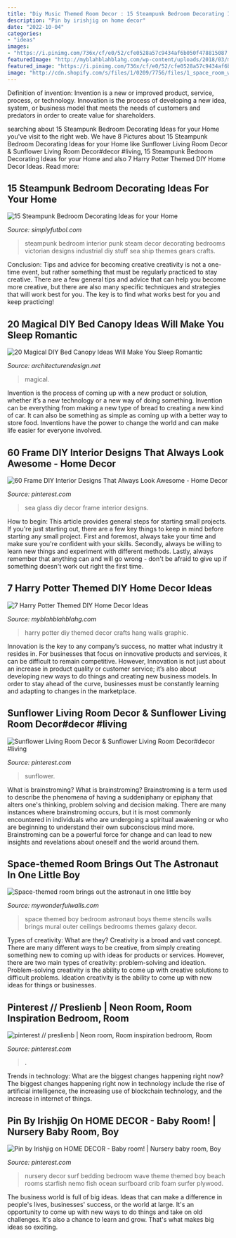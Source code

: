 ```yaml
---
title: "Diy Music Themed Room Decor : 15 Steampunk Bedroom Decorating Ideas For Your Home"
description: "Pin by irishjig on home decor"
date: "2022-10-04"
categories:
- "ideas"
images:
- "https://i.pinimg.com/736x/cf/e0/52/cfe0528a57c9434af6b050f478815087.jpg"
featuredImage: "http://myblahblahblahg.com/wp-content/uploads/2018/03/monstbk3-292x300.jpg"
featured_image: "https://i.pinimg.com/736x/cf/e0/52/cfe0528a57c9434af6b050f478815087.jpg"
image: "http://cdn.shopify.com/s/files/1/0209/7756/files/1_space_room_wall_stencils_large.jpg?5647"
---
```



Definition of invention:
Invention is a new or improved product, service, process, or technology. Innovation is the process of developing a new idea, system, or business model that meets the needs of customers and predators in order to create value for shareholders.

	

		
searching about 15 Steampunk Bedroom Decorating Ideas for your Home you've visit to the right web. We have 8 Pictures about 15 Steampunk Bedroom Decorating Ideas for your Home like Sunflower Living Room Decor &amp; Sunflower Living Room Decor#decor #living, 15 Steampunk Bedroom Decorating Ideas for your Home and also 7 Harry Potter Themed DIY Home Decor Ideas. Read more:
		
    
## 15 Steampunk Bedroom Decorating Ideas For Your Home

<img loading=lazy src="https://simplyfutbol.com/wp-content/uploads/2017/05/Steampunk-Bedroom.jpg" onerror="this.onerror=null;this.src='https://tse1.mm.bing.net/th?id=OIP.yUpf7eDbcw4CDmj7dO_NXgHaEw&amp;pid=15.1';" alt="15 Steampunk Bedroom Decorating Ideas for your Home">

_Source: simplyfutbol.com_

>steampunk bedroom interior punk steam decor decorating bedrooms victorian designs industrial diy stuff sea ship themes gears crafts. 

	

Conclusion: Tips and advice for becoming creative
creativity is not a one-time event, but rather something that must be regularly practiced to stay creative. There are a few general tips and advice that can help you become more creative, but there are also many specific techniques and strategies that will work best for you. The key is to find what works best for you and keep practicing!

    
## 20 Magical DIY Bed Canopy Ideas Will Make You Sleep Romantic

<img loading=lazy src="https://cdn.architecturendesign.net/wp-content/uploads/2015/07/AD-DIY-Bed-Canopy-3.jpg" onerror="this.onerror=null;this.src='https://tse2.mm.bing.net/th?id=OIP.j1Pbmtck1q1gkT5HzfNowQHaJ4&amp;pid=15.1';" alt="20 Magical DIY Bed Canopy Ideas Will Make You Sleep Romantic">

_Source: architecturendesign.net_

>magical. 

	

Invention is the process of coming up with a new product or solution, whether it’s a new technology or a new way of doing something. Invention can be everything from making a new type of bread to creating a new kind of car. It can also be something as simple as coming up with a better way to store food. Inventions have the power to change the world and can make life easier for everyone involved.

    
## 60 Frame DIY Interior Designs That Always Look Awesome - Home Decor

<img loading=lazy src="https://i.pinimg.com/736x/40/1f/6d/401f6d0c38b40e32fc0d86a3120627b8.jpg" onerror="this.onerror=null;this.src='https://tse3.mm.bing.net/th?id=OIP.B19rLSGbqNfH8EsHnvJcZQAAAA&amp;pid=15.1';" alt="60 Frame DIY Interior Designs That Always Look Awesome - Home Decor">

_Source: pinterest.com_

>sea glass diy decor frame interior designs. 

	

How to begin: This article provides general steps for starting small projects.
If you're just starting out, there are a few key things to keep in mind before starting any small project. First and foremost, always take your time and make sure you're confident with your skills. Secondly, always be willing to learn new things and experiment with different methods. Lastly, always remember that anything can and will go wrong - don't be afraid to give up if something doesn't work out right the first time.

    
## 7 Harry Potter Themed DIY Home Decor Ideas

<img loading=lazy src="http://myblahblahblahg.com/wp-content/uploads/2018/03/monstbk3-292x300.jpg" onerror="this.onerror=null;this.src='https://tse3.mm.bing.net/th?id=OIP.W_z3HozNnv-vzwx42fiX-QAAAA&amp;pid=15.1';" alt="7 Harry Potter Themed DIY Home Decor Ideas">

_Source: myblahblahblahg.com_

>harry potter diy themed decor crafts hang walls graphic. 

	

Innovation is the key to any company’s success, no matter what industry it resides in. For businesses that focus on innovative products and services, it can be difficult to remain competitive. However, Innovation is not just about an increase in product quality or customer service; it’s also about developing new ways to do things and creating new business models. In order to stay ahead of the curve, businesses must be constantly learning and adapting to changes in the marketplace.

    
## Sunflower Living Room Decor &amp; Sunflower Living Room Decor#decor #living

<img loading=lazy src="https://i.pinimg.com/736x/72/2e/f0/722ef04ec0c14263375e4ca814b1b86c.jpg" onerror="this.onerror=null;this.src='https://tse1.mm.bing.net/th?id=OIP.BZaHUXuhtCN2jZBbeMKuAwHaJ3&amp;pid=15.1';" alt="Sunflower Living Room Decor &amp; Sunflower Living Room Decor#decor #living">

_Source: pinterest.com_

>sunflower. 

	

What is brainstroming?
What is brainstroming? Brainstroming is a term used to describe the phenomena of having a suddeniphany or epiphany that alters one's thinking, problem solving and decision making. There are many instances where brainstroming occurs, but it is most commonly encountered in individuals who are undergoing a spiritual awakening or who are beginning to understand their own subconscious mind more. Brainstroming can be a powerful force for change and can lead to new insights and revelations about oneself and the world around them.

    
## Space-themed Room Brings Out The Astronaut In One Little Boy

<img loading=lazy src="http://cdn.shopify.com/s/files/1/0209/7756/files/1_space_room_wall_stencils_large.jpg?5647" onerror="this.onerror=null;this.src='https://tse2.mm.bing.net/th?id=OIP.fBJwMqj51NWMPzVCHQxzeQAAAA&amp;pid=15.1';" alt="Space-themed room brings out the astronaut in one little boy">

_Source: mywonderfulwalls.com_

>space themed boy bedroom astronaut boys theme stencils walls brings mural outer ceilings bedrooms themes galaxy decor. 

	

Types of creativity: What are they?
Creativity is a broad and vast concept. There are many different ways to be creative, from simply creating something new to coming up with ideas for products or services. However, there are two main types of creativity: problem-solving and ideation. Problem-solving creativity is the ability to come up with creative solutions to difficult problems. Ideation creativity is the ability to come up with new ideas for things or businesses.

    
## Pinterest // Preslienb | Neon Room, Room Inspiration Bedroom, Room

<img loading=lazy src="https://i.pinimg.com/736x/cf/e0/52/cfe0528a57c9434af6b050f478815087.jpg" onerror="this.onerror=null;this.src='https://tse4.mm.bing.net/th?id=OIP.QR627yiYLLqhT5xHv2atGAHaJ3&amp;pid=15.1';" alt="pinterest // preslienb | Neon room, Room inspiration bedroom, Room">

_Source: pinterest.com_

>. 

	

Trends in technology: What are the biggest changes happening right now?
The biggest changes happening right now in technology include the rise of artificial intelligence, the increasing use of blockchain technology, and the increase in internet of things.

    
## Pin By Irishjig On HOME DECOR - Baby Room! | Nursery Baby Room, Boy

<img loading=lazy src="https://i.pinimg.com/736x/ec/92/5f/ec925fccb5a9471acc665dbcb140909d.jpg" onerror="this.onerror=null;this.src='https://tse1.mm.bing.net/th?id=OIP.CA_OvXchB63RJPyt1uxkWwHaJ4&amp;pid=15.1';" alt="Pin by Irishjig on HOME DECOR - Baby room! | Nursery baby room, Boy">

_Source: pinterest.com_

>nursery decor surf bedding bedroom wave theme themed boy beach rooms starfish nemo fish ocean surfboard crib foam surfer plywood. 

	

The business world is full of big ideas. Ideas that can make a difference in people's lives, businesses' success, or the world at large. It's an opportunity to come up with new ways to do things and take on old challenges. It's also a chance to learn and grow. That's what makes big ideas so exciting.

